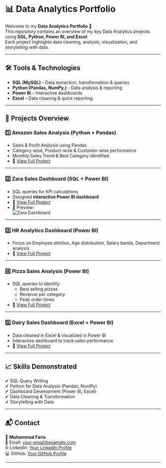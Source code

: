 
# 📊 Data Analytics Portfolio

Welcome to my **Data Analytics Portfolio** 🚀  
This repository contains an overview of my key Data Analytics projects using **SQL, Python, Power BI, and Excel**.  
Each project highlights data cleaning, analysis, visualization, and storytelling with data.  

---

## 🛠️ Tools & Technologies
- **SQL (MySQL)** – Data extraction, transformation & queries  
- **Python (Pandas, NumPy,)** – Data analysis & reporting  
- **Power BI** – Interactive dashboards  
- **Excel** – Data cleaning & quick reporting  

---

## 📂 Projects Overview

### 1️⃣ Amazon Sales Analysis (Python + Pandas)
- Sales & Profit Analysis using Pandas  
- Category-wise, Product-wise & Customer-wise performance  
- Monthly Sales Trend & Best Category identified  
- 🔗 [View Full Project](https://github.com/Faris-data/Projects/blob/main/Python%20Project.rar)  

---

### 2️⃣ Zara Sales Dashboard (SQL + Power BI)
- SQL queries for KPI calculations  
- Designed **interactive Power BI dashboard**  
- 🔗 [View Full Project](https://github.com/Faris-data/Projects/blob/main/Zara%20Sales%20SQL%20Project.pdf)  
- 📸 Preview:  
  ![Zara Dashboard](https://github.com/Faris-data/Projects/blob/main/Zara%20Sales%20Dashboard.PNG)

---

### 3️⃣ HR Analytics Dashboard (Power BI)
- Focus on Employee attrition, Age distribution, Salary bands, Department analysis  
- 🔗 [View Full Project](https://github.com/Faris-data/Projects/blob/main/HR%20Analytics%20Dashboard.PNG)  


---

### 4️⃣ Pizza Sales Analysis (Power BI)
- SQL queries to identify:  
  - Best selling pizzas  
  - Revenue per category  
  - Peak order times  
- 🔗 [View Full Project](https://github.com/Faris-data/Projects/blob/main/Pizza%20Sales%20Dashboard.jpg)  


---

### 5️⃣ Dairy Sales Dashboard (Excel + Power BI)
- Data cleaned in Excel & visualized in Power BI  
- Interactive dashboard to track sales performance  
- 🔗 [View Full Project](https://github.com/Faris-data/Projects/blob/main/Dairy%20sales%20Dashboard.jpg)  

---

## 📈 Skills Demonstrated
✔ SQL Query Writing  
✔ Python for Data Analysis (Pandas, NumPy)  
✔ Dashboard Development (Power BI, Excel)  
✔ Data Cleaning & Transformation  
✔ Storytelling with Data  

---

## 📬 Contact
👤 **Muhammad Faris**  
📧 Email: your-email@example.com  
🌐 LinkedIn: [Your LinkedIn Profile](linkedin.com/in/muhammad-faris-a35748198/)  
💻 GitHub: [Your GitHub Profile](https://github.com/Faris-data/Projects)  

---

